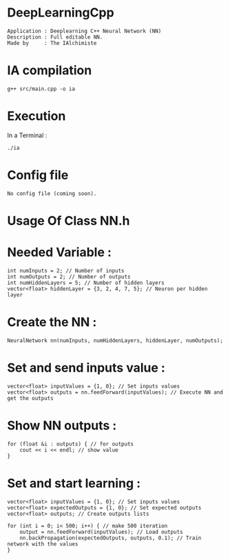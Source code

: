 #  DeepLearningCpp 

```
Application : Deeplearning C++ Neural Network (NN)
Description : Full editable NN.
Made by     : The IAlchimiste 
```

#  IA compilation 

```
g++ src/main.cpp -o ia
```

#  Execution 

In a Terminal :
```
./ia
```
#  Config file 

```
No config file (coming soon).
```

#  Usage Of Class NN.h

# Needed Variable :

```
int numInputs = 2; // Number of inputs
int numOutputs = 2; // Number of outputs
int numHiddenLayers = 5; // Number of hidden layers
vector<float> hiddenLayer = {3, 2, 4, 7, 5}; // Neuron per hidden layer
```

# Create the NN :

```
NeuralNetwork nn(numInputs, numHiddenLayers, hiddenLayer, numOutputs);
```

# Set and send inputs value :

```
vector<float> inputValues = {1, 0}; // Set inputs values
vector<float> outputs = nn.feedForward(inputValues); // Execute NN and get the outputs
```

# Show NN outputs :

```
for (float &i : outputs) { // for outputs
    cout << i << endl; // show value
}
```

# Set and start learning :

```
vector<float> inputValues = {1, 0}; // Set inputs values
vector<float> expectedOutputs = {1, 0}; // Set expected outputs
vector<float> outputs; // Create outputs lists

for (int i = 0; i< 500; i++) { // make 500 iteration
    output = nn.feedForward(inputValues); // Load outputs
    nn.backPropagation(expectedOutputs, outputs, 0.1); // Train network with the values
}
```


